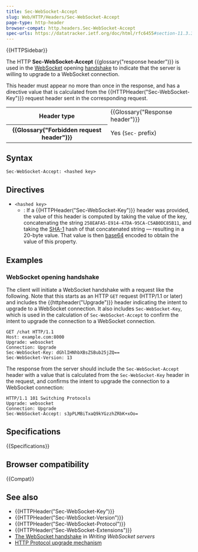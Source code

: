 ```yaml
---
title: Sec-WebSocket-Accept
slug: Web/HTTP/Headers/Sec-WebSocket-Accept
page-type: http-header
browser-compat: http.headers.Sec-WebSocket-Accept
spec-urls: https://datatracker.ietf.org/doc/html/rfc6455#section-11.3.3
---
```


{{HTTPSidebar}}

The HTTP **Sec-WebSocket-Accept** {{glossary("response header")}} is used in the [WebSocket](/en-US/docs/Web/API/WebSockets_API) opening [handshake](/en-US/docs/Web/API/WebSockets_API/Writing_WebSocket_servers#the_websocket_handshake) to indicate that the server is willing to upgrade to a WebSocket connection.

This header must appear no more than once in the response, and has a directive value that is calculated from the {{HTTPHeader("Sec-WebSocket-Key")}} request header sent in the corresponding request.

<table class="properties">
  <tbody>
    <tr>
      <th scope="row">Header type</th>
      <td>{{Glossary("Response header")}}</td>
    </tr>
    <tr>
      <th scope="row">{{Glossary("Forbidden request header")}}</th>
      <td>Yes (<code>Sec-</code> prefix)</td>
    </tr>
  </tbody>
</table>

## Syntax

```http
Sec-WebSocket-Accept: <hashed key>
```

## Directives

- `<hashed key>`
  - : If a {{HTTPHeader("Sec-WebSocket-Key")}} header was provided, the value of this header is computed by taking the value of the key, concatenating the string `258EAFA5-E914-47DA-95CA-C5AB0DC85B11`, and taking the [SHA-1](https://en.wikipedia.org/wiki/SHA-1) hash of that concatenated string — resulting in a 20-byte value.
    That value is then [base64](/en-US/docs/Glossary/Base64) encoded to obtain the value of this property.

## Examples

### WebSocket opening handshake

The client will initiate a WebSocket handshake with a request like the following.
Note that this starts as an HTTP `GET` request (HTTP/1.1 or later) and includes the {{httpheader("Upgrade")}} header indicating the intent to upgrade to a WebSocket connection.
It also includes `Sec-WebSocket-Key`, which is used in the calculation of `Sec-WebSocket-Accept` to confirm the intent to upgrade the connection to a WebSocket connection.

```http
GET /chat HTTP/1.1
Host: example.com:8000
Upgrade: websocket
Connection: Upgrade
Sec-WebSocket-Key: dGhlIHNhbXBsZSBub25jZQ==
Sec-WebSocket-Version: 13
```

The response from the server should include the `Sec-WebSocket-Accept` header with a value that is calculated from the `Sec-WebSocket-Key` header in the request, and confirms the intent to upgrade the connection to a WebSocket connection:

```http
HTTP/1.1 101 Switching Protocols
Upgrade: websocket
Connection: Upgrade
Sec-WebSocket-Accept: s3pPLMBiTxaQ9kYGzzhZRbK+xOo=
```

## Specifications

{{Specifications}}

## Browser compatibility

{{Compat}}

## See also

- {{HTTPHeader("Sec-WebSocket-Key")}}
- {{HTTPHeader("Sec-WebSocket-Version")}}
- {{HTTPHeader("Sec-WebSocket-Protocol")}}
- {{HTTPHeader("Sec-WebSocket-Extensions")}}
- [The WebSocket handshake](/en-US/docs/Web/API/WebSockets_API/Writing_WebSocket_servers#the_websocket_handshake) in _Writing WebSocket servers_
- [HTTP Protocol upgrade mechanism](/en-US/docs/Web/HTTP/Guides/Protocol_upgrade_mechanism)

